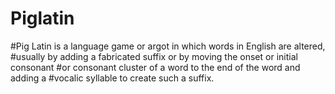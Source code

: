 # Piglatin
#Pig Latin is a language game or argot in which words in English are altered,
#usually by adding a fabricated suffix or by moving the onset or initial consonant
#or consonant cluster of a word to the end of the word and adding a 
#vocalic syllable to create such a suffix.
